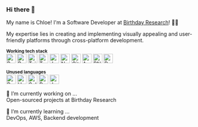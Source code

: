 ### Hi there 👋

My name is Chloe! I'm a Software Developer at [Birthday Research](https://birthday.dev/)! 🌝🤏

My expertise lies in creating and implementing visually appealing and user-friendly platforms through cross-platform development.

<sup><b>Working tech stack</b></sup> <br>
<img alt="React" src="https://img.shields.io/badge/react-FFFFFF?style=for-the-badge&logo=react&logoColor=%2361DAFB" height="25" />
<img alt="React Native" src="https://img.shields.io/badge/react_native-FFFFFF?style=for-the-badge&logo=react&logoColor=000000" height="25" />
<img alt="TailwindCSS" src="https://img.shields.io/badge/tailwindcss-FFFFFF?style=for-the-badge&logo=tailwind-css&logoColor=2338B2AC" height="25" />
<img alt="Typescript" src="https://img.shields.io/badge/Typescript-FFFFFF?style=for-the-badge&logo=typescript&logoColor=000000" height="25" />
<img alt="Javascript" src="https://img.shields.io/badge/Javascript-FFFFFF?style=for-the-badge&logo=javascript&logoColor=000000" height="25" />
<img alt="NestJS" src="https://img.shields.io/badge/nestjs-FFFFFF?style=for-the-badge&logo=nestjs&logoColor=000000" height="25" />
<img alt="GitHub" src="https://img.shields.io/badge/Github-FFFFFF?style=for-the-badge&logo=github&logoColor=000000" height="25" />
<img alt="AWS" src="https://img.shields.io/badge/AWS-FFFFFF.svg?style=for-the-badge&logo=amazon-aws&logoColor=000000" height="25" />
<img alt="PNPM" src="https://img.shields.io/badge/pnpm-FFFFFF.svg?style=for-the-badge&logo=pnpm&logoColor=000000" height="25" />
<img alt="Docker" src="https://img.shields.io/badge/docker-FFFFFF?style=for-the-badge&logo=docker&logoColor=000000" height="25" />

<sup><b>Unused languages</b></sup> <br>
<img alt="Python" src="https://img.shields.io/badge/Python-FFFFFF?style=for-the-badge&logo=python&logoColor=000000" height="25" />
<img alt="Unity" src="https://img.shields.io/badge/unity-%23000000.svg?style=for-the-badge&logo=unity&logoColor=white" height="25" />
<img alt="Solidity" src="https://img.shields.io/badge/Solidity-%23363636.svg?style=for-the-badge&logo=solidity&logoColor=white" height="25" />
<img alt="Pandas" src="https://img.shields.io/badge/pandas-FFFFFF?style=for-the-badge&logo=pandas&logoColor=black" height="25" />
<img alt="Java" src="https://img.shields.io/badge/java-%23ED8B00.svg?style=for-the-badge&logo=openjdk&logoColor=white" height="25" />


🔭 I’m currently working on ... <br>
Open-sourced projects at Birthday Research

🌱 I’m currently learning ... <br>
DevOps, AWS, Backend development

<!--
**chloezxyy/chloezxyy** is a ✨ _special_ ✨ repository because its `README.md` (this file) appears on your GitHub profile.

Here are some ideas to get you started:

-->
